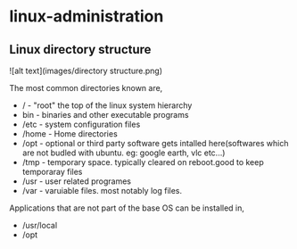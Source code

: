 # linux-administration

## Linux directory structure

![alt text](images/directory structure.png)

The most common directories known are,

* /     - "root" the top of the linux system hierarchy
* bin   - binaries and other executable programs
* /etc  - system configuration files
* /home - Home directories
* /opt  - optional or third party software gets intalled here(softwares which are not budled with ubuntu. eg: google earth, vlc etc...)
* /tmp  - temporary space. typically cleared on reboot.good to keep temporaray files
* /usr  - user related programes
* /var  - varuiable files. most notably log files. 

Applications that are not part of the base OS can be installed in,

* /usr/local
* /opt
